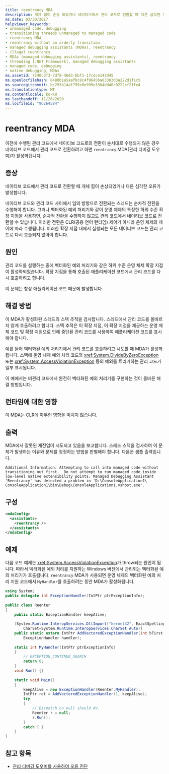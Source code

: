 ```yaml
---
title: reentrancy MDA
description: 개체 힙이 손상 되었거나 네이티브에서 관리 코드로 전환할 때 다른 심각한 오류가 발생 하는 경우에 활성화 될 수 있는 재진입 MDA를 검토 합니다.
ms.date: 03/30/2017
helpviewer_keywords:
- unmanaged code, debugging
- transitioning threads unmanaged to managed code
- reentrancy MDA
- reentrancy without an orderly transition
- managed debugging assistants (MDAs), reentrancy
- illegal reentrancy
- MDAs (managed debugging assistants), reentrancy
- threading [.NET Framework], managed debugging assistants
- managed code, debugging
- native debugging, MDAs
ms.assetid: 7240c3f3-7df8-4b03-bbf1-17cdce142d45
ms.openlocfilehash: 0480b1a5aafbc8c4f9645ba83383d3a222d1f1c5
ms.sourcegitcommit: bc293b14af795e0e999e3304dd40c0222cf2ffe4
ms.translationtype: MT
ms.contentlocale: ko-KR
ms.lasthandoff: 11/26/2020
ms.locfileid: "96264584"
---
```

# <a name="reentrancy-mda"></a>reentrancy MDA

이전에 수행된 관리 코드에서 네이티브 코드로의 전환이 순서대로 수행되지 않은 경우 네이티브 코드에서 관리 코드로 전환하려고 하면 `reentrancy` MDA(관리 디버깅 도우미)가 활성화됩니다.  
  
## <a name="symptoms"></a>증상  

 네이티브 코드에서 관리 코드로 전환할 때 개체 힙이 손상되었거나 다른 심각한 오류가 발생합니다.  
  
 네이티브 코드와 관리 코드 사이에서 임의 방향으로 전환되는 스레드는 순차적 전환을 수행해야 합니다. 그러나 벡터화된 예외 처리기와 같이 운영 체제의 특정한 하위 수준 확장 지점을 사용하면, 순차적 전환을 수행하지 않고도 관리 코드에서 네이티브 코드로 전환할 수 있습니다.  이러한 전환은 CLR(공용 언어 런타임) 제어가 아니라 운영 체제의 제어에 따라 수행됩니다.  이러한 확장 지점 내에서 실행되는 모든 네이티브 코드는 관리 코드로 다시 호출되지 않아야 합니다.  
  
## <a name="cause"></a>원인  

 관리 코드를 실행하는 중에 벡터화된 예외 처리기와 같은 하위 수준 운영 체제 확장 지점이 활성화되었습니다.  확장 지점을 통해 호출된 애플리케이션 코드에서 관리 코드를 다시 호출하려고 합니다.  
  
 이 문제는 항상 애플리케이션 코드 때문에 발생합니다.  
  
## <a name="resolution"></a>해결 방법  

 이 MDA가 활성화된 스레드의 스택 추적을 검사합니다.  스레드에서 관리 코드를 올바르지 않게 호출하려고 합니다.  스택 추적은 이 확장 지점, 이 확장 지점을 제공하는 운영 체제 코드 및 확장 지점으로 인해 중단된 관리 코드를 사용하여 애플리케이션 코드를 표시해야 합니다.  
  
 예를 들어 벡터화된 예외 처리기에서 관리 코드를 호출하려고 시도할 때 MDA가 활성화됩니다.  스택에 운영 체제 예외 처리 코드와 <xref:System.DivideByZeroException> 또는 <xref:System.AccessViolationException> 등의 예외를 트리거하는 관리 코드가 일부 표시됩니다.  
  
 이 예에서는 비관리 코드에서 완전히 벡터화된 예외 처리기를 구현하는 것이 올바른 해결 방법입니다.  
  
## <a name="effect-on-the-runtime"></a>런타임에 대한 영향  

 이 MDA는 CLR에 아무런 영향을 미치지 않습니다.  
  
## <a name="output"></a>출력  

 MDA에서 잘못된 재진입이 시도되고 있음을 보고합니다.  스레드 스택을 검사하여 이 문제가 발생하는 이유와 문제를 정정하는 방법을 판별해야 합니다. 다음은 샘플 출력입니다.  
  
```output
Additional Information: Attempting to call into managed code without
transitioning out first.  Do not attempt to run managed code inside
low-level native extensibility points. Managed Debugging Assistant
'Reentrancy' has detected a problem in 'D:\ConsoleApplication1\  
ConsoleApplication1\bin\Debug\ConsoleApplication1.vshost.exe'.  
```  
  
## <a name="configuration"></a>구성  
  
```xml  
<mdaConfig>  
  <assistants>  
    <reentrancy />  
  </assistants>  
</mdaConfig>  
```  
  
## <a name="example"></a>예제  

 다음 코드 예제는 <xref:System.AccessViolationException>가 throw되는 원인이 됩니다.  따라서 벡터화된 예외 처리를 지원하는 Windows 버전에서 관리되는 벡터화된 예외 처리기가 호출됩니다.  `reentrancy` MDA가 사용되면 운영 체제의 벡터화된 예외 처리 지원 코드에서 `MyHandler`를 호출하려는 동안 MDA가 활성화됩니다.  
  
```csharp
using System;  
public delegate int ExceptionHandler(IntPtr ptrExceptionInfo);  
  
public class Reenter
{  
    public static ExceptionHandler keepAlive;  
  
    [System.Runtime.InteropServices.DllImport("kernel32", ExactSpelling=true,
        CharSet=System.Runtime.InteropServices.CharSet.Auto)]  
    public static extern IntPtr AddVectoredExceptionHandler(int bFirst,
        ExceptionHandler handler);  
  
    static int MyHandler(IntPtr ptrExceptionInfo)
    {  
        // EXCEPTION_CONTINUE_SEARCH  
        return 0;  
    }  
    void Run() {}  
  
    static void Main()
    {  
        keepAlive = new ExceptionHandler(Reenter.MyHandler);  
        IntPtr ret = AddVectoredExceptionHandler(1, keepAlive);  
        try
        {  
            // Dispatch on null should AV.  
            Reenter r = null;
            r.Run();  
        }
        catch { }  
    }  
}  
```  
  
## <a name="see-also"></a>참고 항목

- [관리 디버깅 도우미를 사용하여 오류 진단](diagnosing-errors-with-managed-debugging-assistants.md)
